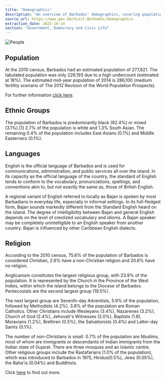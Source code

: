 ```yaml
---
title: "Demographics"
description: "An overview of Barbados' demographics, covering population, ethnic groups, languages, and religions based on the 2010 census."
source_url: https://www.gov.bb/Visit-Barbados/demographics
extraction_date: 2025-10-14
section: "Government, Democracy and Civic Life"
---
```


![People](https://www.gov.bb/media_files/personal-people.jpg)

## Population

At the 2010 census, Barbados had an estimated population of 277,821. The tabulated population was only 226,193 due to a high undercount (estimated at 18%). The estimated mid-year population of 2014 is 286,100 (medium fertility scenario of The 2012 Revision of the World Population Prospects).

For further information [click here](http://www.barstats.gov.bb/files/documents/PHC_2010_Census_Volume_1.pdf).

## Ethnic Groups

The population of Barbados is predominantly black (92.4%) or mixed (3.1%).[1] 2.7% of the population is white and 1.3% South Asian. The remaining 0.4% of the population includes East Asians (0.1%) and Middle Easterners (0.1%).

## Languages

English is the official language of Barbados and is used for communications, administration, and public services all over the island. In its capacity as the official language of the country, the standard of English tends to conform to the vocabulary, pronunciations, spellings, and conventions akin to, but not exactly the same as, those of British English.

A regional variant of English referred to locally as Bajan is spoken by most Barbadians in everyday life, especially in informal settings. In its full-fledged form, Bajan sounds markedly different from the Standard English heard on the island. The degree of intelligibility between Bajan and general English depends on the level of creolized vocabulary and idioms. A Bajan speaker may be completely unintelligible to an English speaker from another country. Bajan is influenced by other Caribbean English dialects.

## Religion

According to the 2010 census, 75.6% of the population of Barbados is considered Christian, 2.6% have a non-Christian religion and 20.6% have no religion.

Anglicanism constitutes the largest religious group, with 23.9% of the population. It is represented by the Church in the Province of the West Indies, within which the island belongs to the Diocese of Barbados. Pentecostals are the second largest group (19.5%).

The next largest group are Seventh-day Adventists, 5.9% of the population, followed by Methodists (4.2%). 3.8% of the population are Roman Catholics. Other Christians include Wesleyans (3.4%), Nazarenes (3.2%), Church of God (2.4%), Jehovah's Witnesses (2.0%), Baptists (1.8), Moravians (1.2%), Brethren (0.5%), the Salvationists (0.4%) and Latter-day Saints (0.1%).

The number of non-Christians is small. 0.7% of the population are Muslims, most of whom are immigrants or descendants of Indian immigrants from the Indian state of Gujarat. There are three mosques and an Islamic centre. Other religious groups include the Rastafarians (1.0% of the population), which was introduced to Barbados in 1975, Hindus(0.5%), Jews (0.05%), the Baha'is (0.04%) and Buddhists.

Click [here](http://www.indexmundi.com/barbados/demographics_profile.html) to find out more.
```